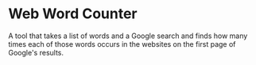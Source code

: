 # Web Word Counter

A tool that takes a list of words and a Google search and finds how many times each of those words occurs in the websites on the first page of Google's results.